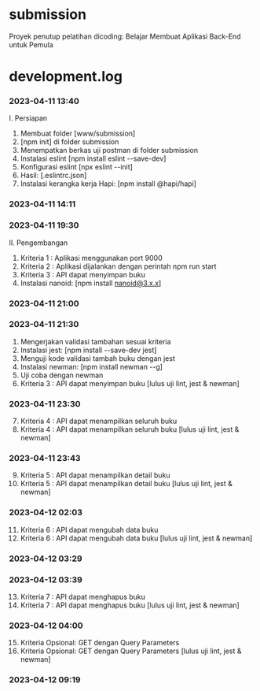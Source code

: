 # submission
Proyek penutup pelatihan dicoding: Belajar Membuat Aplikasi Back-End untuk Pemula

# development.log
### 2023-04-11 13:40
I. Persiapan
1. Membuat folder [www/submission]
2. [npm init] di folder submission
3. Menempatkan berkas uji postman di folder submission
4. Instalasi eslint [npm install eslint --save-dev]
5. Konfigurasi eslint [npx eslint --init]
6. Hasil: [.eslintrc.json]
7. Instalasi kerangka kerja Hapi: [npm install @hapi/hapi]
### 2023-04-11 14:11
### 2023-04-11 19:30
II. Pengembangan
1. Kriteria 1 : Aplikasi menggunakan port 9000
2. Kriteria 2 : Aplikasi dijalankan dengan perintah npm run start
3. Kriteria 3 : API dapat menyimpan buku
4. Instalasi nanoid: [npm install nanoid@3.x.x]
### 2023-04-11 21:00
### 2023-04-11 21:30
1. Mengerjakan validasi tambahan sesuai kriteria
2. Instalasi jest: [npm install --save-dev jest]
3. Menguji kode validasi tambah buku dengan jest
4. Instalasi newman: [npm install newman --g]
5. Uji coba dengan newman
6. Kriteria 3 : API dapat menyimpan buku [lulus uji lint, jest & newman]
### 2023-04-11 23:30
7. Kriteria 4 : API dapat menampilkan seluruh buku
8. Kriteria 4 : API dapat menampilkan seluruh buku [lulus uji lint, jest & newman]
### 2023-04-11 23:43
9. Kriteria 5 : API dapat menampilkan detail buku
10. Kriteria 5 : API dapat menampilkan detail buku [lulus uji lint, jest & newman]
### 2023-04-12 02:03
11. Kriteria 6 : API dapat mengubah data buku
12. Kriteria 6 : API dapat mengubah data buku [lulus uji lint, jest & newman]
### 2023-04-12 03:29
### 2023-04-12 03:39
13. Kriteria 7 : API dapat menghapus buku
14. Kriteria 7 : API dapat menghapus buku [lulus uji lint, jest & newman]
### 2023-04-12 04:00
15. Kriteria Opsional: GET dengan Query Parameters
16. Kriteria Opsional: GET dengan Query Parameters [lulus uji lint, jest & newman]
### 2023-04-12 09:19
